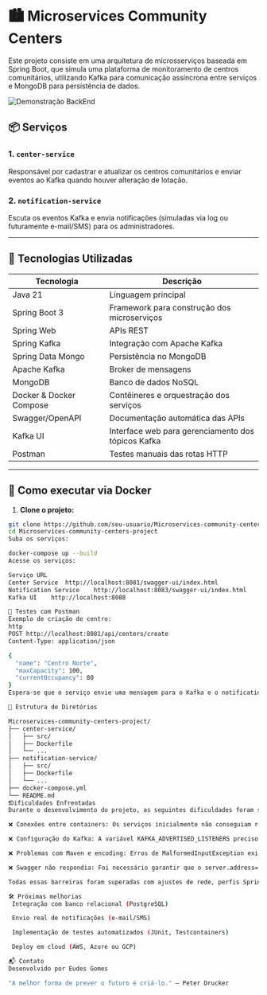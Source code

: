 # 🏙️ Microservices Community Centers

Este projeto consiste em uma arquitetura de microsserviços baseada em Spring Boot, que simula uma plataforma de monitoramento de centros comunitários, utilizando Kafka para comunicação assíncrona entre serviços e MongoDB para persistência de dados.

![Demonstração BackEnd](centerservice.gif)

## 📦 Serviços

### 1. `center-service`
Responsável por cadastrar e atualizar os centros comunitários e enviar eventos ao Kafka quando houver alteração de lotação.

### 2. `notification-service`
Escuta os eventos Kafka e envia notificações (simuladas via log ou futuramente e-mail/SMS) para os administradores.

---

## 🚀 Tecnologias Utilizadas

| Tecnologia         | Descrição                                      |
|--------------------|-----------------------------------------------|
| Java 21            | Linguagem principal                            |
| Spring Boot 3      | Framework para construção dos microserviços    |
| Spring Web         | APIs REST                                      |
| Spring Kafka       | Integração com Apache Kafka                    |
| Spring Data Mongo  | Persistência no MongoDB                        |
| Apache Kafka       | Broker de mensagens                            |
| MongoDB            | Banco de dados NoSQL                           |
| Docker & Docker Compose | Contêineres e orquestração dos serviços  |
| Swagger/OpenAPI    | Documentação automática das APIs               |
| Kafka UI           | Interface web para gerenciamento dos tópicos Kafka |
| Postman            | Testes manuais das rotas HTTP                  |

---

## 🐳 Como executar via Docker

1. **Clone o projeto:**
```bash
git clone https://github.com/seu-usuario/Microservices-community-centers-project.git
cd Microservices-community-centers-project
Suba os serviços:

docker-compose up --build
Acesse os serviços:

Serviço	URL
Center Service	http://localhost:8081/swagger-ui/index.html
Notification Service	http://localhost:8083/swagger-ui/index.html
Kafka UI	http://localhost:8088

🧪 Testes com Postman
Exemplo de criação de centro:
http
POST http://localhost:8081/api/centers/create
Content-Type: application/json

{
  "name": "Centro Norte",
  "maxCapacity": 100,
  "currentOccupancy": 80
}
Espera-se que o serviço envie uma mensagem para o Kafka e o notification-service registre a notificação no log.

📁 Estrutura de Diretórios

Microservices-community-centers-project/
├── center-service/
│   ├── src/
│   ├── Dockerfile
│   └── ...
├── notification-service/
│   ├── src/
│   ├── Dockerfile
│   └── ...
├── docker-compose.yml
└── README.md
❗Dificuldades Enfrentadas
Durante o desenvolvimento do projeto, as seguintes dificuldades foram superadas:

❌ Conexões entre containers: Os serviços inicialmente não conseguiam resolver os nomes dos containers (mongo, kafka), o que causava falha nas dependências do Spring.

❌ Configuração do Kafka: A variável KAFKA_ADVERTISED_LISTENERS precisou ser corretamente ajustada para PLAINTEXT://kafka:9092 para funcionar dentro da rede Docker.

❌ Problemas com Maven e encoding: Erros de MalformedInputException exigiram que os arquivos fossem salvos com o encoding correto (UTF-8).

❌ Swagger não respondia: Foi necessário garantir que o server.address=0.0.0.0 estivesse configurado e que as portas estivessem corretamente expostas.

Todas essas barreiras foram superadas com ajustes de rede, perfis Spring e boas práticas com Docker.

🛠️ Próximas melhorias
 Integração com banco relacional (PostgreSQL)

 Envio real de notificações (e-mail/SMS)

 Implementação de testes automatizados (JUnit, Testcontainers)

 Deploy em cloud (AWS, Azure ou GCP)

📬 Contato
Desenvolvido por Eudes Gomes

"A melhor forma de prever o futuro é criá-lo." – Peter Drucker
